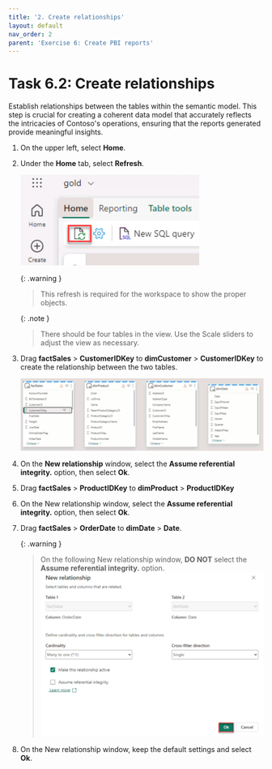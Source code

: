 ```yaml
---
title: '2. Create relationships'
layout: default
nav_order: 2
parent: 'Exercise 6: Create PBI reports'
---
```


# Task 6.2: Create relationships

Establish relationships between the tables within the semantic model. This step is crucial for creating a coherent data model that accurately reflects the intricacies of Contoso's operations, ensuring that the reports generated provide meaningful insights. 

1. On the upper left, select **Home**.

1. Under the **Home** tab, select **Refresh**.

    ![refresh3.jpg](../media/instructions254096/refresh3.jpg)

    {: .warning }
    > This refresh is required for the workspace to show the proper objects.

    {: .note }
    > There should be four tables in the view. Use the Scale sliders to adjust the view as necessary.

1. Drag **factSales** > **CustomerIDKey** to **dimCustomer** > **CustomerIDKey** to create the relationship between the two tables.

    ![dragtableitemx.gif](../media/instructions254096/dragtableitemx.gif)

1. On the **New relationship** window, select the **Assume referential integrity.** option, then select **Ok**. 

1. Drag **factSales** > **ProductIDKey** to **dimProduct** > **ProductIDKey**

1. On the New relationship window, select the **Assume referential integrity.** option, then select **Ok**.

1. Drag **factSales** > **OrderDate** to **dimDate** > **Date**.

    {: .warning }
    > On the following New relationship window, **DO NOT** select the **Assume referential integrity.** option.
    > ![lastonenotchecked.jpg](../media/instructions254096/lastonenotchecked.jpg)

1. On the New relationship window, keep the default settings and select **Ok**.
